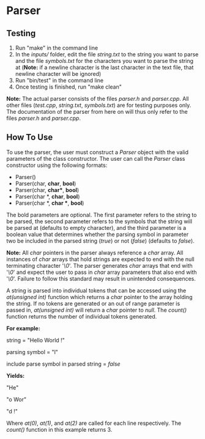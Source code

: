 # **Parser**

## Testing

1. Run "make" in the command line
2. In the *inputs/* folder, edit the file *string.txt* to the string you want to parse and the file *symbols.txt* for the characters you want to parse the string at (**Note:** if a newline character is the last character in the text file, that newline character will be ignored)
3. Run "bin/test" in the command line
4. Once testing is finished, run "make clean"

**Note:** The actual parser consists of the files *parser.h* and *parser.cpp*. All other files (*test.cpp*, *string.txt*, *symbols.txt*) are for testing purposes only. The documentation of the parser from here on will thus only refer to the files *parser.h* and *parser.cpp*.
## How To Use
To use the parser, the user must construct a *Parser* object with the valid parameters of the class constructor. The user can call the *Parser* class constructor using the following formats:
* Parser()
* Parser(char, **char**, **bool**)
* Parser(char, **char\***, **bool**)
* Parser(char \*, **char**, **bool**)
* Parser(char \*, **char \***, **bool**)

The bold parameters are optional. The first parameter refers to the string to be parsed, the second parameter refers to the symbols that the string will be parsed at (defaults to empty character), and the third parameter is a boolean value that determines whether the parsing symbol in parameter two be included in the parsed string (*true*) or not (*false*) (defaults to *false*).

**Note:** All *char* pointers in the parser always reference a *char* array. All instances of *char* arrays that hold strings are expected to end with the null terminating character '*\0*'. The parser generates *char* arrays that end with '*\0*' and expect the user to pass in *char* array parameters that also end with '*\0*'. Failure to follow this standard may result in unintended consequences.

A string is parsed into individual tokens that can be accessed using the *at(unsigned int)* function which returns a *char* pointer to the array holding the string. If no tokens are generated or an out of range parameter is passed in, *at(unsigned int)* will return a *char* pointer to *null*. The *count()* function returns the number of individual tokens generated.

**For example:**

string = "Hello World !"

parsing symbol = "l"

include parse symbol in parsed string = *false*

**Yields:**

"He"

"o Wor"

"d !"

Where *at(0)*, *at(1)*, and *at(2)* are called for each line respectively. The *count()* function in this example returns 3.
